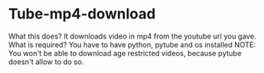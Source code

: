 # Tube-mp4-download
What this does?
It downloads video in mp4 from the youtube url you gave.
What is required?
You have to have python, pytube and os installed
NOTE: You won't be able to download age restricted videos, because pytube doesn't allow to do so.
